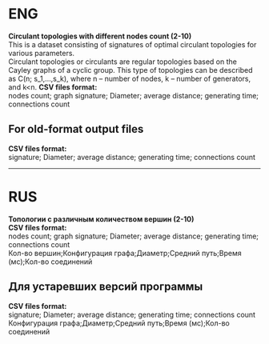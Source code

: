 # ENG
**Circulant topologies with different nodes count (2-10)**   
This is a dataset consisting of signatures of optimal circulant topologies for various parameters.    
Circulant topologies or circulants are regular topologies based on the Cayley graphs of a cyclic group. This type of topologies can be described as C(n; s_1,…,s_k), where n – number of nodes, k – number of generators, and k<n. 
**CSV files format:**   
nodes count; graph signature; Diameter; average distance; generating time; connections count    
## For old-format output files   
**CSV files format:**   
signature; Diameter; average distance; generating time; connections count     
***
# RUS     
**Топологии с различным количеством вершин  (2-10)**   
**CSV files format:**   
nodes count; graph signature; Diameter; average distance; generating time; connections count    
Кол-во вершин;Конфигурация графа;Диаметр;Средний путь;Время (мс);Кол-во соединений    
## Для устаревших версий программы    
**CSV files format:**   
signature; Diameter; average distance; generating time; connections count   
Конфигурация графа;Диаметр;Средний путь;Время (мс);Кол-во соединений    
